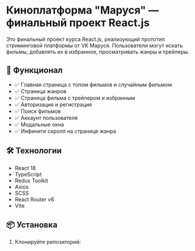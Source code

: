 # Киноплатформа "Маруся" — финальный проект React.js

Это финальный проект курса React.js, реализующий прототип стриминговой платформы от VK Маруся. Пользователи могут искать фильмы, добавлять их в избранное, просматривать жанры и трейлеры.

## 🧩 Функционал

- ✅ Главная страница с топом фильмов и случайным фильмом
- ✅ Страница жанров
- ✅ Страница фильма с трейлером и избранным
- ✅ Авторизация и регистрация
- ✅ Поиск фильмов
- ✅ Аккаунт пользователя
- ✅ Модальные окна
- ✅ Инфинити скролл на странице жанра

## 🛠️ Технологии

- React 18
- TypeScript
- Redux Toolkit
- Axios
- SCSS
- React Router v6
- Vite

## 📦 Установка

1. Клонируйте репозиторий:

